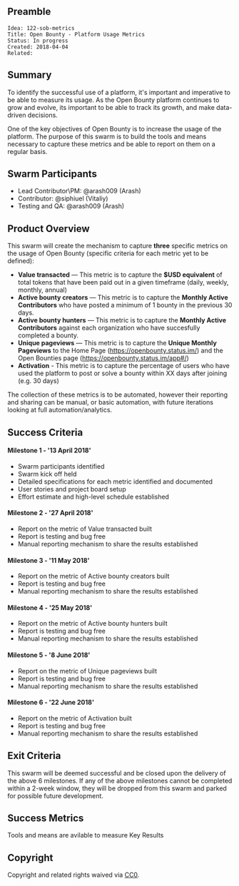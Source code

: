 ## Preamble

    Idea: 122-sob-metrics
    Title: Open Bounty - Platform Usage Metrics
    Status: In progress
    Created: 2018-04-04
    Related: 

## Summary

To identify the successful use of a platform, it's important and imperative to be able to measure its usage. As the Open Bounty platform continues to grow and evolve, its important to be able to track its growth, and make data-driven decisions.

One of the key objectives of Open Bounty is to increase the usage of the platform. The purpose of this swarm is to build the tools and means necessary to capture these metrics and be able to report on them on a regular basis.

## Swarm Participants

- Lead Contributor\PM: @arash009 (Arash)
- Contributor: @siphiuel (Vitaliy)
- Testing and QA: @arash009 (Arash)

## Product Overview

This swarm will create the mechanism to capture **three** specific metrics on the usage of Open Bounty (specific criteria for each metric yet to be defined):

- **Value transacted** — This metric is to capture the **$USD equivalent** of total tokens that have been paid out in a given timeframe (daily, weekly, monthly, annual)
- **Active bounty creators** — This metric is to capture the **Monthly Active Contributors** who have posted a minimum of 1 bounty in the previous 30 days.
- **Active bounty hunters** — This metric is to capture the **Monthly Active Contributors** against each organization who have succesfully completed a bounty.
- **Unique pageviews** — This metric is to capture the **Unique Monthly Pageviews** to the Home Page (https://openbounty.status.im/) and the Open Bounties page (https://openbounty.status.im/app#/)
- **Activation** - This metric is to capture the percentage of users who have used the platform to post or solve a bounty within XX days after joining (e.g. 30 days)

The collection of these metrics is to be automated, however their reporting and sharing can be manual, or basic automation, with future iterations looking at full automation/analytics.

## Success Criteria

#### Milestone 1 - '13 April 2018'
- Swarm participants identified
- Swarm kick off held
- Detailed specifications for each metric identified and documented
- User stories and project board setup
- Effort estimate and high-level schedule established

#### Milestone 2 - '27 April 2018'
- Report on the metric of Value transacted built
- Report is testing and bug free
- Manual reporting mechanism to share the results established

#### Milestone 3 - '11 May 2018'
- Report on the metric of Active bounty creators built
- Report is testing and bug free
- Manual reporting mechanism to share the results established

#### Milestone 4 - '25 May 2018'
- Report on the metric of Active bounty hunters built
- Report is testing and bug free
- Manual reporting mechanism to share the results established

#### Milestone 5 - '8 June 2018'
- Report on the metric of Unique pageviews built
- Report is testing and bug free
- Manual reporting mechanism to share the results established

#### Milestone 6 - '22 June 2018'
- Report on the metric of Activation built
- Report is testing and bug free
- Manual reporting mechanism to share the results established

## Exit Criteria

This swarm will be deemed successful and be closed upon the delivery of the above 6 milestones. If any of the above milestones cannot be completed within a 2-week window, they will be dropped from this swarm and parked for possible future development. 

## Success Metrics

Tools and means are avilable to measure Key Results

## Copyright
Copyright and related rights waived via [CC0](https://creativecommons.org/publicdomain/zero/1.0/).
